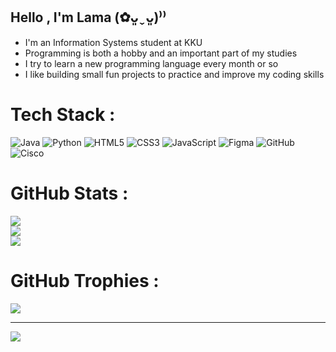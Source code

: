 ## Hello , I'm Lama (✿ᴗ͈ˬᴗ͈)⁾⁾
- I'm an Information Systems student at KKU <br/>
- Programming is both a hobby and an important part of my studies <br/>
- I try to learn a new programming language every month or so <br/>
- I like building small fun projects to practice and improve my coding skills


# Tech Stack :
![Java](https://img.shields.io/badge/java-%23ED8B00.svg?style=for-the-badge&logo=openjdk&logoColor=white) ![Python](https://img.shields.io/badge/python-3670A0?style=for-the-badge&logo=python&logoColor=ffdd54) ![HTML5](https://img.shields.io/badge/html5-%23E34F26.svg?style=for-the-badge&logo=html5&logoColor=white) ![CSS3](https://img.shields.io/badge/css3-%231572B6.svg?style=for-the-badge&logo=css3&logoColor=white) ![JavaScript](https://img.shields.io/badge/javascript-%23323330.svg?style=for-the-badge&logo=javascript&logoColor=%23F7DF1E) ![Figma](https://img.shields.io/badge/figma-%23F24E1E.svg?style=for-the-badge&logo=figma&logoColor=white) ![GitHub](https://img.shields.io/badge/github-%23121011.svg?style=for-the-badge&logo=github&logoColor=white) ![Cisco](https://img.shields.io/badge/cisco-%23049fd9.svg?style=for-the-badge&logo=cisco&logoColor=black)
# GitHub Stats :
![](https://github-readme-stats.vercel.app/api?username=Lama-png&theme=default_repocard&hide_border=false&include_all_commits=false&count_private=false)<br/>
![](https://nirzak-streak-stats.vercel.app/?user=Lama-png&theme=default_repocard&hide_border=false)<br/>
![](https://github-readme-stats.vercel.app/api/top-langs/?username=Lama-png&theme=default_repocard&hide_border=false&include_all_commits=false&count_private=false&layout=compact)

# GitHub Trophies :
![](https://github-profile-trophy.vercel.app/?username=Lama-png&theme=default_repocard&no-frame=false&no-bg=true&margin-w=4)

---
[![](https://visitcount.itsvg.in/api?id=Lama-png&icon=0&color=12)](https://visitcount.itsvg.in)
